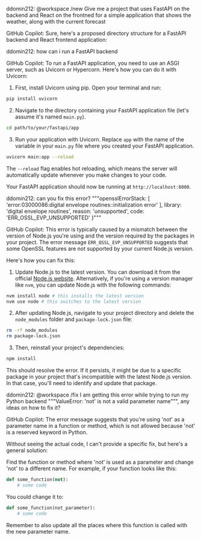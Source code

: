 ddomin212: @workspace /new  Give me a project that uses FastAPI on the backend and React on the frontned for a simple application that shows the weather, along with the current forecast

GitHub Copilot: Sure, here's a proposed directory structure for a FastAPI backend and React frontend application:





ddomin212: how can i run a FastAPI backend

GitHub Copilot: To run a FastAPI application, you need to use an ASGI server, such as Uvicorn or Hypercorn. Here's how you can do it with Uvicorn:

1. First, install Uvicorn using pip. Open your terminal and run:

```bash
pip install uvicorn
```

2. Navigate to the directory containing your FastAPI application file (let's assume it's named `main.py`).

```bash
cd path/to/your/fastapi/app
```

3. Run your application with Uvicorn. Replace `app` with the name of the variable in your `main.py` file where you created your FastAPI application.

```bash
uvicorn main:app --reload
```

The `--reload` flag enables hot reloading, which means the server will automatically update whenever you make changes to your code.

Your FastAPI application should now be running at `http://localhost:8000`.

ddomin212: can you fix this error? """opensslErrorStack: [ 'error:03000086:digital envelope routines::initialization error' ],
  library: 'digital envelope routines',
  reason: 'unsupported',
  code: 'ERR_OSSL_EVP_UNSUPPORTED'
}"""

GitHub Copilot: This error is typically caused by a mismatch between the version of Node.js you're using and the version required by the packages in your project. The error message `ERR_OSSL_EVP_UNSUPPORTED` suggests that some OpenSSL features are not supported by your current Node.js version.

Here's how you can fix this:

1. Update Node.js to the latest version. You can download it from the official [Node.js website](https://nodejs.org/en/download/). Alternatively, if you're using a version manager like `nvm`, you can update Node.js with the following commands:

```bash
nvm install node # this installs the latest version
nvm use node # this switches to the latest version
```

2. After updating Node.js, navigate to your project directory and delete the `node_modules` folder and `package-lock.json` file:

```bash
rm -rf node_modules
rm package-lock.json
```

3. Then, reinstall your project's dependencies:

```bash
npm install
```

This should resolve the error. If it persists, it might be due to a specific package in your project that's incompatible with the latest Node.js version. In that case, you'll need to identify and update that package.

ddomin212: @workspace /fix I am getting this error while trying to run my Python backend """ValueError: 'not' is not a valid parameter name""", any ideas on how to fix it?

GitHub Copilot: The error message suggests that you're using 'not' as a parameter name in a function or method, which is not allowed because 'not' is a reserved keyword in Python. 

Without seeing the actual code, I can't provide a specific fix, but here's a general solution:

Find the function or method where 'not' is used as a parameter and change 'not' to a different name. For example, if your function looks like this:

```python
def some_function(not):
    # some code
```

You could change it to:

```python
def some_function(not_parameter):
    # some code
```

Remember to also update all the places where this function is called with the new parameter name.
